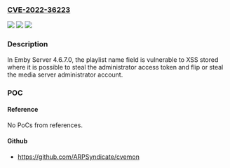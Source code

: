 ### [CVE-2022-36223](https://cve.mitre.org/cgi-bin/cvename.cgi?name=CVE-2022-36223)
![](https://img.shields.io/static/v1?label=Product&message=n%2Fa&color=blue)
![](https://img.shields.io/static/v1?label=Version&message=n%2Fa&color=blue)
![](https://img.shields.io/static/v1?label=Vulnerability&message=n%2Fa&color=brighgreen)

### Description

In Emby Server 4.6.7.0, the playlist name field is vulnerable to XSS stored where it is possible to steal the administrator access token and flip or steal the media server administrator account.

### POC

#### Reference
No PoCs from references.

#### Github
- https://github.com/ARPSyndicate/cvemon

